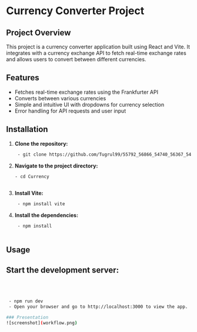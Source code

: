# Currency Converter Project

## Project Overview

This project is a currency converter application built using React and Vite. It integrates with a currency exchange API to fetch real-time exchange rates and allows users to convert between different currencies.

## Features

- Fetches real-time exchange rates using the Frankfurter API
- Converts between various currencies
- Simple and intuitive UI with dropdowns for currency selection
- Error handling for API requests and user input

## Installation

1. **Clone the repository:**
   ```bash 
    - git clone https://github.com/Tugrul99/55792_56866_54740_56367_54743.git
2. **Navigate to the project directory:**
   ```bash
   - cd Currency
  
3. **Install Vite:**
   ```bash
    - npm install vite
4. **Install the dependencies:**
   ```bash
    - npm install
  
 ## Usage
  ## Start the development server: 
<br>
<br>

   ```bash
    - npm run dev
    - Open your browser and go to http://localhost:3000 to view the app.

### Presentation
![screenshot](workflow.png)

